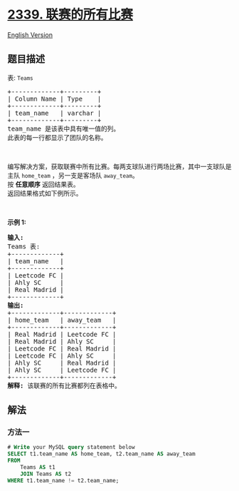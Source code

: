 # [2339. 联赛的所有比赛](https://leetcode.cn/problems/all-the-matches-of-the-league)

[English Version](/solution/2300-2399/2339.All%20the%20Matches%20of%20the%20League/README_EN.md)

## 题目描述

<!-- 这里写题目描述 -->

<p>表: <code>Teams</code></p>

<pre>
+-------------+---------+
| Column Name | Type    |
+-------------+---------+
| team_name   | varchar |
+-------------+---------+
team_name 是该表中具有唯一值的列。
此表的每一行都显示了团队的名称。
</pre>

<p>&nbsp;</p>

<p>编写解决方案，获取联赛中所有比赛。每两支球队进行两场比赛，其中一支球队是主队&nbsp;<code>home_team</code>&nbsp;，另一支是客场队&nbsp;<code>away_team</code>。<br />
按 <strong>任意顺序</strong> 返回结果表。<br />
返回结果格式如下例所示。</p>

<p>&nbsp;</p>

<p><strong>示例 1:</strong></p>

<pre>
<strong>输入:</strong> 
Teams 表:
+-------------+
| team_name   |
+-------------+
| Leetcode FC |
| Ahly SC     |
| Real Madrid |
+-------------+
<strong>输出:</strong> 
+-------------+-------------+
| home_team   | away_team   |
+-------------+-------------+
| Real Madrid | Leetcode FC |
| Real Madrid | Ahly SC     |
| Leetcode FC | Real Madrid |
| Leetcode FC | Ahly SC     |
| Ahly SC     | Real Madrid |
| Ahly SC     | Leetcode FC |
+-------------+-------------+
<strong>解释:</strong> 该联赛的所有比赛都列在表格中。
</pre>

## 解法

### 方法一

<!-- tabs:start -->

```sql
# Write your MySQL query statement below
SELECT t1.team_name AS home_team, t2.team_name AS away_team
FROM
    Teams AS t1
    JOIN Teams AS t2
WHERE t1.team_name != t2.team_name;
```

<!-- tabs:end -->

<!-- end -->
